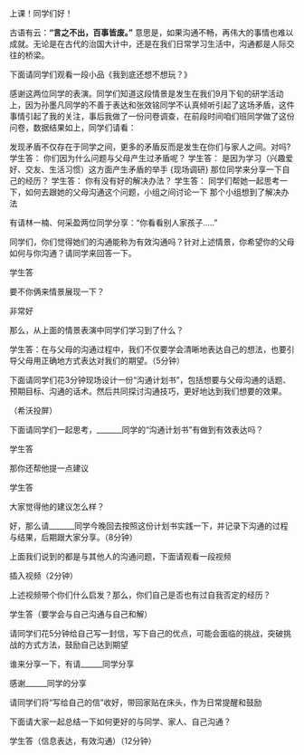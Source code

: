 
上课！同学们好！

古语有云：**“言之不出，百事皆废。”** 意思是，如果沟通不畅，再伟大的事情也难以成就。无论是在古代的治国大计中，还是在我们日常学习生活中，沟通都是人际交往的桥梁。 

下面请同学们观看一段小品《我到底还想不想玩？》

感谢这两位同学的表演。同学们知道这段情景是发生在我们9月下旬的研学活动上，因为孙墨凡同学的不善于表达和张效铭同学不认真倾听引起了这场矛盾，这件事情引起了我的关注，事后我做了一份问卷调查，在前段时间咱们班同学做了这份问卷，数据结果如上，同学们请看：

发现矛盾不仅存在于同学之间，更多的矛盾反而是发生在你们与家人之间。对吗?
学生答：
你们因为什么问题与父母产生过矛盾呢？
学生答：
是因为学习（兴趣爱好、交友、生活习惯）这方面产生矛盾的举手
{现场调研}
那位同学来分享一下自己的经历？
学生答：
你有没有好的解决办法？
学生答：
同学们帮她一起思考一下，如何去跟她的父母沟通这个问题，小组之间讨论一下
那个小组想到了解决办法




有请林一楠、何采盈两位同学分享：“你看看别人家孩子.....”

同学们，你们觉得她们的沟通能称为有效沟通吗？针对上述情景，你希望你的父母如何与你沟通？请同学来回答一下。

学生答

要不你俩来情景展现一下？

非常好

那么，从上面的情景表演中同学们学习到了什么？

学生答：在与父母的沟通过程中，我们不仅要学会清晰地表达自己的想法，也要引导父母用正确地方式表达对我们的期望。（5分钟）

下面请同学们花3分钟现场设计一份“沟通计划书”，包括想要与父母沟通的话题、预期目标、沟通的话术。然后共同探讨沟通技巧，更好地达到我们想要的效果。

（希沃投屏）

下面请同学们一起思考，_______同学的“沟通计划书”有做到有效表达吗？

学生答

那你还帮他提一点建议

学生答

大家觉得他的建议怎么样？

好，那么请_______同学今晚回去按照这份计划书实践一下，并记录下沟通的过程与结果，后期跟大家分享。（8分钟）

上面我们说到的都是与其他人的沟通问题，下面请观看一段视频

插入视频（2分钟）

上述视频带个你们什么启发？那么，你们自己是否也有过自我否定的经历？

学生答（要学会与自己沟通与自己和解）

请同学们花5分钟给自己写一封信，写下自己的优点，可能会面临的挑战，突破挑战的方式方法，鼓励自己达到期望

谁来分享一下，有请______同学分享

感谢______同学的分享

请同学们将“写给自己的信”收好，带回家贴在床头，作为日常提醒和鼓励

下面请大家一起总结一下如何更好的与同学、家人、自己沟通？

学生答（信息表达，有效沟通）（12分钟）